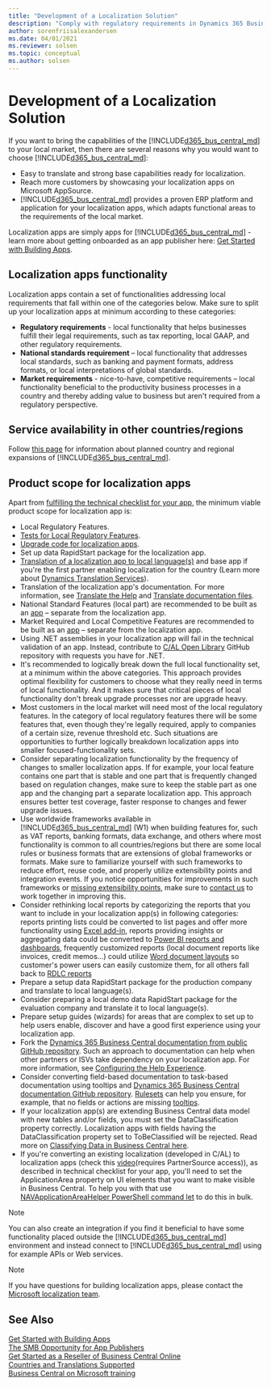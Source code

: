 ```yaml
---
title: "Development of a Localization Solution"
description: "Comply with regulatory requirements in Dynamics 365 Business Central."
author: sorenfriisalexandersen
ms.date: 04/01/2021
ms.reviewer: solsen
ms.topic: conceptual
ms.author: solsen
---
```


# Development of a Localization Solution

If you want to bring the capabilities of the [!INCLUDE[d365_bus_central_md](../includes/d365_bus_central_md.md)] to your local market, then there are several reasons why you would want to choose [!INCLUDE[d365_bus_central_md](../includes/d365_bus_central_md.md)]:

* Easy to translate and strong base capabilities ready for localization.
* Reach more customers by showcasing your localization apps on Microsoft AppSource.
* [!INCLUDE[d365_bus_central_md](../includes/d365_bus_central_md.md)] provides a proven ERP platform and application for your localization apps, which adapts functional areas to the requirements of the local market.  

Localization apps are simply apps for [!INCLUDE[d365_bus_central_md](../includes/d365_bus_central_md.md)] - learn more about getting onboarded as an app publisher here: [Get Started with Building Apps](get-started.md).  

## Localization apps functionality

Localization apps contain a set of functionalities addressing local requirements that fall within one of the categories below. Make sure to split up your localization apps at minimum according to these categories:  

* **Regulatory requirements** - local functionality that helps businesses fulfill their legal requirements, such as tax reporting, local GAAP, and other regulatory requirements.
* **National standards requirement** – local functionality that addresses local standards, such as banking and payment formats, address formats, or local interpretations of global standards.
* **Market requirements**   - nice-to-have, competitive requirements – local functionality beneficial to the productivity business processes in a country and thereby adding value to business but aren't required from a regulatory perspective.

<!--Skip for now ## Documentation and adoption

Good and consistent tooltips and documentation will help users adopt your features fast and alleviate most of your support burden.

An important part of your localization app will be setup data for the production company that will help users get up and running quickly and with minimum effort.-->

## Service availability in other countries/regions

Follow [this page](../../compliance/apptest-countries-and-translations.md) for information about planned country and regional expansions of [!INCLUDE[d365_bus_central_md](../includes/d365_bus_central_md.md)].

<!-- skip for now ## Business Central companion/mobile apps availability

Even though [Business Central companion/mobile apps](/dynamics365/business-central/install-mobile-app) are globally available in Microsoft Store, Apple App Store, or Google Play the respective store listing may appear in English. Once Business Central is made available in a given country, we will make sure to update the store listings using local language.

> [!NOTE]  
> The companion apps are designed to work with every localized app even before we update the marketing part of the store listing.

## Monetization

As a partner developing a localization app, you are free to decide how monetization of your apps should work. Localization apps are considered like any other apps and the market is open any partner and apps in a given country. It is up to you to build a monetization mechanism for your app - as well as mechanisms to control who uses your app. -->

<!-- skip for now ## Submitting your localization app to AppSource

Apart from the regular app details you fill out when [submitting your app](https://go.microsoft.com/fwlink/?linkid=869733), there are a few things to emphasize in the app submission process for localization apps.  

The following list describes the top things to be explicit about:

- Country or group of countries that the app applies to  
- Language or languages included in the app  
- Describe and categorize each local regulatory feature included in your localization app  -->

## Product scope for localization apps

Apart from [fulfilling the technical checklist for your app](../devenv-checklist-submission.md), the minimum viable product scope for localization app is:

* Local Regulatory Features.
* [Tests for Local Regulatory Features](../../compliance/apptest-testingyourextension.md).
* [Upgrade code for localization apps](../devenv-upgrading-extensions.md).
* Set up data RapidStart package for the localization app.
* [Translation of a localization app to local language(s)](../devenv-work-with-translation-files.md) and base app if you're the first partner enabling localization for the country (Learn more about [Dynamics Translation Services](/dynamics365/unified-operations/fin-ops-core/dev-itpro/lifecycle-services/translation-service-overview)).
* Translation of the localization app's documentation. For more information, see [Translate the Help](../../user-assistance.md#translate-the-help) and [Translate documentation files](/dynamics365/unified-operations/dev-itpro/lifecycle-services/use-translation-service-ua).
* National Standard Features (local part) are recommended to be built as an [app](opportunity-app-publisher.md) – separate from the localization app.
* Market Required and Local Competitive Features are recommended to be built as an [app](opportunity-app-publisher.md) – separate from the localization app.
* Using .NET assemblies in your localization app will fail in the technical validation of an app. Instead, contribute to [C/AL Open Library](https://github.com/Microsoft/cal-open-library) GitHub repository with requests you have for .NET.
* It's recommended to logically break down the full local functionality set, at a minimum within the above categories. This approach provides optimal flexibility for customers to choose what they really need in terms of local functionality. And it makes sure that critical pieces of local functionality don't break upgrade processes nor are upgrade heavy.
* Most customers in the local market will need most of the local regulatory features. In the category of local regulatory features there will be some features that, even though they're legally required, apply to companies of a certain size, revenue threshold etc. Such situations are opportunities to further logically breakdown localization apps into smaller focused-functionality sets.
* Consider separating localization functionality by the frequency of changes to smaller localization apps. If for example, your local feature contains one part that is stable and one part that is frequently changed based on regulation changes, make sure to keep the stable part as one app and the changing part a separate localization app. This approach ensures better test coverage, faster response to changes and fewer upgrade issues.
* Use worldwide frameworks available in [!INCLUDE[d365_bus_central_md](../includes/d365_bus_central_md.md)] (W1) when building features for, such as VAT reports, banking formats, data exchange, and others where most functionality is common to all countries/regions but there are some local rules or business formats that are extensions of global frameworks or formats. Make sure to familiarize yourself with such frameworks to reduce effort, reuse code, and properly utilize extensibility points and integration events. If you notice opportunities for improvements in such frameworks or [missing extensibility points](https://github.com/Microsoft/ALAppExtensions/issues), make sure to [contact us](mailto:d365bcloc@microsoft.com) to work together in improving this.
* Consider rethinking local reports by categorizing the reports that you want to include in your localization app(s) in following categories: reports printing lists could be converted to list pages and offer more functionality using [Excel add-in](/dynamics365/business-central/about-export-data), reports providing insights or aggregating data could be converted to [Power BI reports and dashboards](/dynamics365/business-central/across-how-use-financials-data-source-powerbi), frequently customized reports (local document reports like invoices, credit memos...) could utilize [Word document layouts](../devenv-howto-report-layout.md) so customer's power users can easily customize them, for all others fall back to [RDLC reports](../devenv-howto-rdl-report-layout.md)  
* Prepare a setup data RapidStart package for the production company and translate to local language(s).
* Consider preparing a local demo data RapidStart package for the evaluation company and translate it to local language(s).
* Prepare setup guides (wizards) for areas that are complex to set up to help users enable, discover and have a good first experience using your localization app.
* Fork the [Dynamics 365 Business Central documentation from public GitHub repository](https://github.com/MicrosoftDocs/dynamics365smb-docs). Such an approach to documentation can help when other partners or ISVs take dependency on your localization app. For more information, see [Configuring the Help Experience](../../deployment/configure-help.md).
* Consider converting field-based documentation to task-based documentation using tooltips and [Dynamics 365 Business Central documentation GitHub repository](https://github.com/MicrosoftDocs/dynamics365smb-docs). [Rulesets](../devenv-rule-set-syntax-for-code-analysis-tools.md) can help you ensure, for example, that no fields or actions are missing [tooltips](../../user-assistance.md#guidelines-for-tooltip-text).
* If your localization app(s) are extending Business Central data model with new tables and/or fields, you must set the  DataClassification property correctly. Localization apps with fields having the DataClassification property set to ToBeClassified will be rejected. Read more on [Classifying Data in Business Central here](../devenv-classifying-data.md).
* If you're converting an existing localization (developed in C/AL) to localization apps (check this [video](https://mbspartner.microsoft.com/D365/Videos/101769)(requires PartnerSource access)), as described in technical checklist for your app, you'll need to set the ApplicationArea property on UI elements that you want to make visible in Business Central. To help you with that use [NAVApplicationAreaHelper PowerShell command let](https://blogs.msdn.microsoft.com/nav/2018/06/06/navapplicationareahelper/) to do this in bulk.  

> [!NOTE]  
> You can also create an integration if you find it beneficial to have some functionality placed outside the [!INCLUDE[d365_bus_central_md](../includes/d365_bus_central_md.md)] environment and instead connect to [!INCLUDE[d365_bus_central_md](../includes/d365_bus_central_md.md)] using for example APIs or Web services.

> [!NOTE]  
> If you have questions for building localization apps, please contact the [Microsoft localization team](mailto:d365bcloc@microsoft.com).

## See Also

[Get Started with Building Apps](get-started.md)  
[The SMB Opportunity for App Publishers](opportunity-app-publisher.md)  
[Get Started as a Reseller of Business Central Online](../../administration/get-started-online.md)  
[Countries and Translations Supported](../../compliance/apptest-countries-and-translations.md)  
[Business Central on Microsoft training](/learn/dynamics365/business-central?WT.mc_id=dyn365bc_landingpage-docs)  